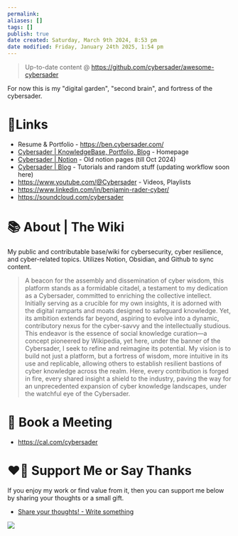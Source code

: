 ```yaml
---
permalink:
aliases: []
tags: []
publish: true
date created: Saturday, March 9th 2024, 8:53 pm
date modified: Friday, January 24th 2025, 1:54 pm
---
```




> Up-to-date content @ https://github.com/cybersader/awesome-cybersader

For now this is my "digital garden", "second brain", and fortress of the cybersader.

# 🔗Links

- Resume & Portfolio - https://ben.cybersader.com/
- [Cybersader | KnowledgeBase, Portfolio, Blog](https://cybersader.com/) - Homepage
- [Cybersader | Notion](https://notion.cybersader.com/) - Old notion pages (till Oct 2024)
- [Cybersader | Blog](https://blog.cybersader.com/) - Tutorials and random stuff (updating workflow soon here)
- https://www.youtube.com/@Cybersader - Videos, Playlists
- https://www.linkedin.com/in/benjamin-rader-cyber/
- https://soundcloud.com/cybersader

# 📚 About | The Wiki

My public and contributable base/wiki for cybersecurity, cyber resilience, and cyber-related topics. Utilizes Notion, Obsidian, and Github to sync content.

> A beacon for the assembly and dissemination of cyber wisdom, this platform stands as a formidable citadel, a testament to my dedication as a Cybersader, committed to enriching the collective intellect. Initially serving as a crucible for my own insights, it is adorned with the digital ramparts and moats designed to safeguard knowledge. Yet, its ambition extends far beyond, aspiring to evolve into a dynamic, contributory nexus for the cyber-savvy and the intellectually studious. This endeavor is the essence of social knowledge curation—a concept pioneered by Wikipedia, yet here, under the banner of the Cybersader, I seek to refine and reimagine its potential. My vision is to build not just a platform, but a fortress of wisdom, more intuitive in its use and replicable, allowing others to establish resilient bastions of cyber knowledge across the realm. Here, every contribution is forged in fire, every shared insight a shield to the industry, paving the way for an unprecedented expansion of cyber knowledge landscapes, under the watchful eye of the Cybersader.

# 📅 Book a Meeting

- https://cal.com/cybersader

# ❤️‍🔥 Support Me or Say Thanks

If you enjoy my work or find value from it, then you can support me below by sharing your thoughts or a small gift.

- [Share your thoughts! - Write something](https://senja.io/p/cybersader/r/5RzvRy)


<a href="https://www.buymeacoffee.com/cybersader"><img src="https://img.buymeacoffee.com/button-api/?text=Buy me a coffee&emoji=☕&slug=cybersader&button_colour=FFDD00&font_colour=000000&font_family=Inter&outline_colour=000000&coffee_colour=ffffff" /></a>